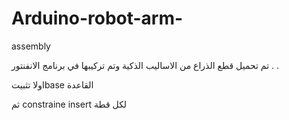 # Arduino-robot-arm-
assembly



تم تحميل قطع الذراع من الاساليب الذكية وتم تركيبها في برنامج الانفنتور
.
.

اولا تثبيتbase القاعدة 


ثم constraine insert لكل قطة 
